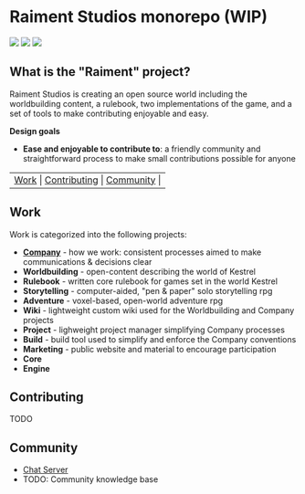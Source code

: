# Raiment Studios monorepo (WIP)

![](https://img.shields.io/badge/license-MIT-039) 
[![](https://img.shields.io/badge/chat-zulip-518)](https://raiment-studios.zulipchat.com/)
![](https://img.shields.io/badge/feedback-welcome!-1a1)


## What is the "Raiment" project?

Raiment Studios is creating an open source world including the worldbuilding content, a rulebook, two implementations of the game, and a set of tools to make contributing enjoyable and easy.

**Design goals**

* **Ease and enjoyable to contribute to**: a friendly community and straightforward process to make small contributions possible for anyone

|  |
| :-: |
| [Work](#work) \| [Contributing](#contributing) \| [Community](#community) \| |


## Work

Work is categorized into the following projects:

* [**Company**](source/projects/company) - how we work: consistent processes aimed to make communications & decisions clear
* **Worldbuilding** - open-content describing the world of Kestrel
* **Rulebook** - written core rulebook for games set in the world Kestrel
* **Storytelling** - computer-aided, "pen & paper" solo storytelling rpg
* **Adventure** - voxel-based, open-world adventure rpg
* **Wiki** - lightweight custom wiki used for the Worldbuilding and Company projects
* **Project** - lighweight project manager simplifying Company processes
* **Build** - build tool used to simplify and enforce the Company conventions
* **Marketing** - public website and material to encourage participation
* **Core**
* **Engine**

## Contributing

TODO

## Community

* [Chat Server](https://raiment-studios.zulipchat.com/)
* TODO: Community knowledge base
